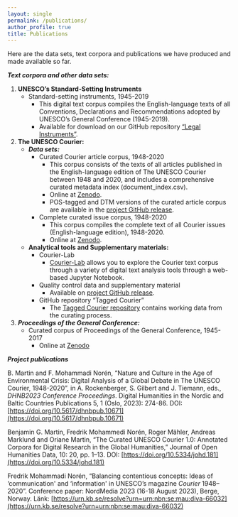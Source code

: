 ```yaml
---
layout: single
permalink: /publications/
author_profile: true
title: Publications
---
```

Here are the data sets, text corpora and publications we have produced and made available so far. 

***Text corpora and other data sets:***

1. **UNESCO’s Standard-Setting Instruments**
   - Standard-setting instruments, 1945-2019
     - This digital text corpus compiles the English-language texts of all Conventions, Declarations and Recommendations adopted by UNESCO’s General Conference (1945-2019).
     -  Available for download on our GitHub repository [“Legal Instruments”]( https://github.com/inidun/legal_instruments).
2. **The UNESCO Courier:**
   - ***Data sets:***
     - Curated Courier article corpus, 1948-2020 
       - This corpus consists of the texts of all articles published in the English-language edition of The UNESCO Courier between 1948 and 2020, and includes a comprehensive curated metadata index (document_index.csv).
       - Online at [Zenodo](https://zenodo.org/records/10083490).
       - POS-tagged and DTM versions of the curated article corpus are available in the [project GitHub release](https://github.com/inidun/curated_courier/releases/tag/0.3).
     - Complete curated issue corpus, 1948-2020
       - This corpus compiles the complete text of all Courier issues (English-language edition), 1948-2020.
       - Online at [Zenodo](https://zenodo.org/records/10083490).
   - **Analytical tools and Supplementary materials:**
     - Courier-Lab
       - [Courier-Lab]( https://inidun.github.io/courier-lab/lab/index.html) allows you to explore the Courier text corpus through a variety of digital text analysis tools through a web-based Jupyter Notebook.
     - Quality control data and supplementary material
       - Available on [project GitHub release](https://github.com/inidun/curated_courier/releases/tag/0.3).
     - GitHub repository “Tagged Courier”
       - The [Tagged Courier repository](https://github.com/inidun/tagged_courier) contains working data from the curating process.
3. ***Proceedings of the General Conference:***
   - Curated corpus of Proceedings of the General Conference, 1945-2017
        - Online at [Zenodo](https://zenodo.org/records/14786689)


***Project publications***

B. Martin and F. Mohammadi Norén, “Nature and Culture in the Age of Environmental Crisis: Digital Analysis of a Global Debate in The UNESCO Courier, 1948-2020”, in A. Rockenberger, S. Gilbert and J. Tiemann, eds., *DHNB2023 Conference Proceedings*. Digital Humanities in the Nordic and Baltic Countries Publications 5, 1 (Oslo, 2023): 274-86. DOI: [https://doi.org/10.5617/dhnbpub.10671](https://doi.org/10.5617/dhnbpub.10671)

Benjamin G. Martin, Fredrik Mohammedi Norén, Roger Mähler, Andreas Marklund and Oriane Martin, “The Curated UNESCO Courier 1.0: Annotated Corpora for Digital Research in the Global Humanities,” Journal of Open Humanities Data, 10: 20, pp. 1–13. DOI: [https://doi.org/10.5334/johd.181](https://doi.org/10.5334/johd.181)

Fredrik Mohammadi Norén, “Balancing contentious concepts: Ideas of ‘communication' and ‘information' in UNESCO’s magazine *Courier* 1948–2020”. Conference paper: NordMedia 2023 (16-18 August 2023), Berge, Norway. Länk: [https://urn.kb.se/resolve?urn=urn:nbn:se:mau:diva-66032](https://urn.kb.se/resolve?urn=urn:nbn:se:mau:diva-66032)
